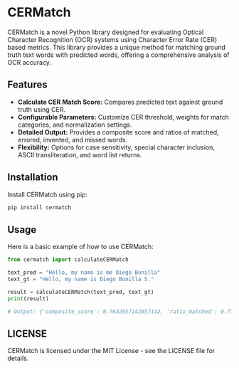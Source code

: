 # CERMatch

CERMatch is a novel Python library designed for evaluating Optical Character Recognition (OCR) systems using Character Error Rate (CER) based metrics. This library provides a unique method for matching ground truth text words with predicted words, offering a comprehensive analysis of OCR accuracy.

## Features

- **Calculate CER Match Score:** Compares predicted text against ground truth using CER.
- **Configurable Parameters:** Customize CER threshold, weights for match categories, and normalization settings.
- **Detailed Output:** Provides a composite score and ratios of matched, errored, invented, and missed words.
- **Flexibility:** Options for case sensitivity, special character inclusion, ASCII transliteration, and word list returns.

## Installation

Install CERMatch using pip:

```bash
pip install cermatch
```

## Usage

Here is a basic example of how to use CERMatch:

```python
from cermatch import calculateCERMatch

text_pred = "Hello, my namo is me Diego Bonilla"
text_gt = "Hello, my name is Diego Bonilla S."

result = calculateCERMatch(text_pred, text_gt)
print(result)

# Output: {'composite_score': 0.7642857142857142, 'ratio_matched': 0.7142857142857143, 'ratio_errors': 0.14285714285714285, 'ratio_invented': 0.14285714285714285, 'ratio_missed': 0.14285714285714285}
```

## LICENSE

CERMatch is licensed under the MIT License - see the LICENSE file for details.


